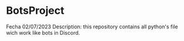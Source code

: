 # BotsProject
Fecha 02/07/2023
Description: this repository contains all python's file wich work like bots in Discord.
